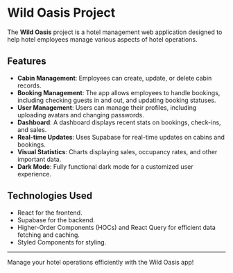 # Wild Oasis Project

The **Wild Oasis** project is a hotel management web application designed to help hotel employees manage various aspects of hotel operations.

## Features

- **Cabin Management**: Employees can create, update, or delete cabin records.
- **Booking Management**: The app allows employees to handle bookings, including checking guests in and out, and updating booking statuses.
- **User Management**: Users can manage their profiles, including uploading avatars and changing passwords.
- **Dashboard**: A dashboard displays recent stats on bookings, check-ins, and sales.
- **Real-time Updates**: Uses Supabase for real-time updates on cabins and bookings.
- **Visual Statistics**: Charts displaying sales, occupancy rates, and other important data.
- **Dark Mode**: Fully functional dark mode for a customized user experience.

## Technologies Used

- React for the frontend.
- Supabase for the backend.
- Higher-Order Components (HOCs) and React Query for efficient data fetching and caching.
- Styled Components for styling.

---

Manage your hotel operations efficiently with the Wild Oasis app!
